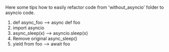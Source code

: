 Here some tips how to easily refactor code from 'without_asyncio' folder 
to asyncio code.
1) def async_foo --> async def foo
2) import asyncio
3) async_sleep(x) --> asyncio.sleep(x)
4) Remove original async_sleep()
5) yield from foo --> await foo
